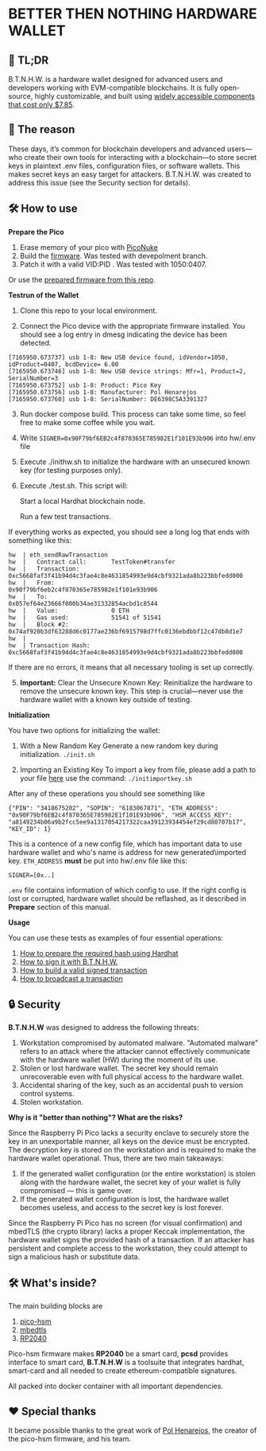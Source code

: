 # BETTER THEN NOTHING HARDWARE WALLET

## 🚀 TL;DR

B.T.N.H.W. is a hardware wallet designed for advanced users and developers working with EVM-compatible blockchains. It is fully open-source, highly customizable, and built using  [widely accessible components that cost only $7.85](https://www.amazon.com/Raspberry-Pi-Pico/dp/B09KVB8LVR).




## 🤔 The reason

These days, it’s common for blockchain developers and advanced users—who create their own tools for interacting with a blockchain—to store secret keys in plaintext .env files, configuration files, or software wallets. This makes secret keys an easy target for attackers. B.T.N.H.W. was created to address this issue (see the Security section for details).

## 🛠️ How to use


**Prepare the Pico**
1. Erase memory of your pico with [PicoNuke](https://github.com/polhenarejos/pico-nuke/releases/tag/v1.2)
1. Build the [firmware](https://github.com/polhenarejos/pico-hsm).  Was tested with devepolment branch.
2. Patch it with a valid VID:PID . Was tested with 1050:0407.

Or use the [prepared firmware from this repo](https://github.com/dfsforg/btnhw/tree/main/fw).


**Testrun of the Wallet**

1. Clone this repo to your local environment.

2. Connect the Pico device with the appropriate firmware installed. You should see a log entry in dmesg indicating the device has been detected.

```
[7165950.673737] usb 1-8: New USB device found, idVendor=1050, idProduct=0407, bcdDevice= 6.00
[7165950.673746] usb 1-8: New USB device strings: Mfr=1, Product=2, SerialNumber=3
[7165950.673752] usb 1-8: Product: Pico Key
[7165950.673756] usb 1-8: Manufacturer: Pol Henarejos
[7165950.673760] usb 1-8: SerialNumber: DE6398C5A3391327
```


3. Run docker compose build. This process can take some time, so feel free to make some coffee while you wait.

5. Write  ```SIGNER=0x90F79bf6EB2c4f870365E785982E1f101E93b906``` into hw/.env file

4. Execute ./inithw.sh to initialize the hardware with an unsecured known key (for testing purposes only).

5. Execute ./test.sh. This script will:

   Start a local Hardhat blockchain node.

   Run a few test transactions.

If everything works as expected, you should see a long log that ends with something like this:

```
hw  | eth_sendRawTransaction
hw  |   Contract call:       TestToken#transfer
hw  |   Transaction:         0xc5668faf3f41b94d4c3fae4c8e4631854993e9d4cbf9321ada8b223bbfedd000
hw  |   From:                0x90f79bf6eb2c4f870365e785982e1f101e93b906
hw  |   To:                  0x057ef64e23666f000b34ae31332854acbd1c8544
hw  |   Value:               0 ETH
hw  |   Gas used:            51541 of 51541
hw  |   Block #2:            0x74af920b3df63288d6c0177ae236bf6915798d7ffc0136ebdbbf12c47db8d1e7
hw  | 
hw  | Transaction Hash: 0xc5668faf3f41b94d4c3fae4c8e4631854993e9d4cbf9321ada8b223bbfedd000
```

If there are no errors, it means that all necessary tooling is set up correctly.

5. **Important:**
   Clear the Unsecure Known Key: Reinitialize the hardware to remove the unsecure known key. This step is crucial—never use the hardware wallet with a known key outside of testing.

**Initialization**

You have two options for initializing the wallet:

1. With a New Random Key
   Generate a new random key during initialization.
   ```./init.sh ```

3. Importing an Existing Key
   To import a key from file, please add a path to your file [here](https://github.com/dfsforg/btnhw/blob/dev/hw/start.sh#L145)  use the command:
   ```./initimportkey.sh``` 

After any of  these operations you should see something like

```
{"PIN": "3418675202", "SOPIN": "6183067871", "ETH_ADDRESS": "0x90F79bf6EB2c4f870365E785982E1f101E93b906", "HSM_ACCESS_KEY": "a8149234b06a9b2fcc5ee9a1317054217322caa39123934454ef29cd80707b17", "KEY_ID": 1}
```

This is a contence of a new config file, which has important data to use hardware  wallet and who's name is address  for new generated\imported key.
```ETH_ADDRESS```  **must**   be put into hw/.env file like this:

```
SIGNER=[0x..]
```

```.env``` file contains information of which config to use. If the right config is lost or corrupted, hardware wallet should be reflashed, as it  described in  **Prepare** section of this manual.


**Usage**


You can use these tests as examples of four essential operations:

1. [How to prepare the required hash using Hardhat](https://github.com/dfsforg/btnhw/blob/main/hw/scripts/unsigned_deploy.ts)
2. [How to sign it with B.T.N.H.W.](https://github.com/dfsforg/btnhw/blob/main/hw/start.sh#L61-L67)
3. [How to build a valid signed transaction](https://github.com/dfsforg/btnhw/blob/main/hw/tnxmaster.py)
4. [How to broadcast a transaction](https://github.com/dfsforg/btnhw/blob/main/hw/scripts/send_tnx.ts)



## 🔒 Security


**B.T.N.H.W** was designed to address the following threats:


1. Workstation compromised by automated malware. "Automated malware" refers to an attack where the attacker cannot effectively communicate with the hardware wallet (HW) during the moment of its use.
2. Stolen or lost hardware wallet. The secret key should remain unrecoverable even with full physical access to the hardware wallet.
3. Accidental sharing of the key, such as an accidental push to version control systems.
4. Stolen workstation.

**Why is it "better than nothing"? What are the risks?**

Since the Raspberry Pi Pico lacks a security enclave to securely store the key in an unexportable manner, all keys on the device must be encrypted. The decryption key is stored on the workstation and is required to make the hardware wallet operational. Thus, there are two main takeaways:

1. If the generated wallet configuration (or the entire workstation) is stolen along with the hardware wallet, the secret key of your wallet is fully compromised — this is game over.
2. If the generated wallet configuration is lost, the hardware wallet becomes useless, and access to the secret key is lost forever.

Since the Raspberry Pi Pico has no screen (for visual confirmation) and mbedTLS (the crypto library) lacks a proper Keccak implementation, the hardware wallet signs the provided hash of a transaction. If an attacker has persistent and complete access to the workstation, they could attempt to sign a malicious hash or substitute data.




## 🛠️ What's inside?

The main building blocks are

1. [pico-hsm](https://github.com/polhenarejos/pico-hsm)
2. [mbedtls](https://github.com/Mbed-TLS/mbedtls)
3. [RP2040](https://www.raspberrypi.com/documentation/microcontrollers/silicon.html#rp2040)


Pico-hsm firmware makes **RP2040** be a smart card, **pcsd** provides interface to  smart card, **B.T.N.H.W** is a toolsuite that integrates hardhat, smart-card and all needed to create ethereum-compatible signatures.

All packed into docker container  with all important dependencies.


## ❤️ Special thanks

It became possible thanks to the great work of [Pol Henarejos](https://github.com/polhenarejos), the creator of the pico-hsm firmware, and his team.





